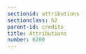 ```yaml
---
sectionid: attributions
sectionclass: h2
parent-id: credits
title: Attributions
number: 6200
---
```

